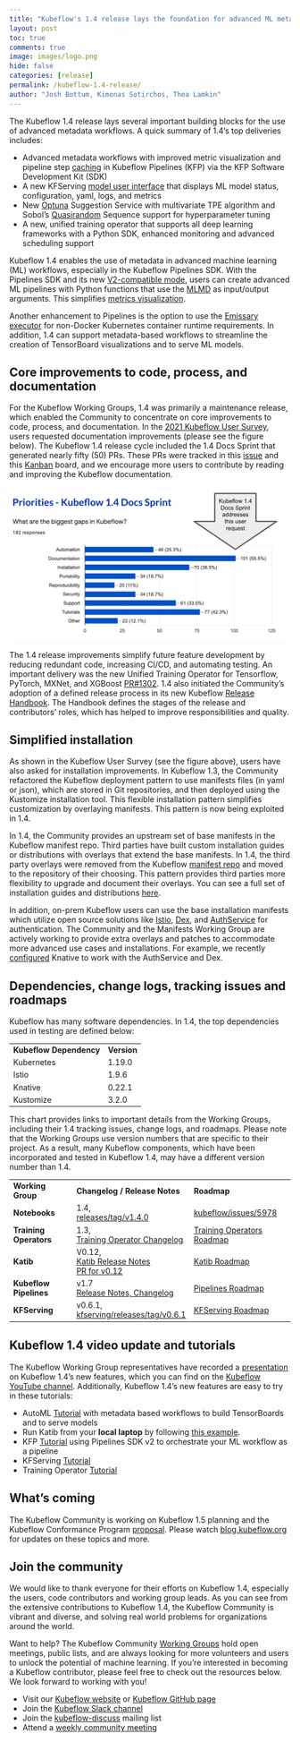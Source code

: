 ```yaml
---
title: "Kubeflow's 1.4 release lays the foundation for advanced ML metadata workflows"
layout: post
toc: true
comments: true
image: images/logo.png
hide: false
categories: [release]
permalink: /kubeflow-1.4-release/
author: "Josh Bottum, Kimonas Sotirchos, Thea Lamkin"
---
```


The Kubeflow 1.4 release lays several important building blocks for the use of advanced metadata workflows. A quick summary of
1.4’s top deliveries includes:

- Advanced metadata workflows with improved metric visualization and pipeline
  step [caching](https://www.kubeflow.org/docs/components/pipelines/caching-v2/)
  in Kubeflow Pipelines (KFP) via the KFP Software Development Kit (SDK)
- A new KFServing
  [model user interface](https://www.kubeflow.org/docs/components/kfserving/webapp/)
  that displays ML model status, configuration, yaml, logs, and metrics 
- New [Optuna](https://github.com/optuna/optuna) Suggestion Service with
  multivariate TPE algorithm and Sobol’s
  [Quasirandom](https://github.com/kubeflow/katib/pull/1523) Sequence support
  for hyperparameter tuning
- A new, unified training operator that supports all deep learning frameworks
  with a Python SDK, enhanced monitoring and advanced scheduling support

Kubeflow 1.4 enables the use of metadata in advanced machine learning (ML) workflows, especially
in the Kubeflow Pipelines SDK. With the Pipelines SDK and its new
[V2-compatible mode](https://www.kubeflow.org/docs/components/pipelines/sdk/v2/v2-compatibility/),
users can create advanced ML pipelines with Python functions that use the [MLMD](https://github.com/google/ml-metadata) as
input/output arguments. This simplifies
[metrics visualization](https://www.kubeflow.org/docs/components/pipelines/sdk/output-viewer/#v2-sdk-use-sdk-visualization-apis). 

Another enhancement to Pipelines is the option to use the
[Emissary executor](https://www.kubeflow.org/docs/components/pipelines/installation/choose-executor/)
for non-Docker Kubernetes container runtime requirements. In addition, 1.4 can 
support metadata-based workflows to streamline the creation of TensorBoard 
visualizations and to serve ML models.

## Core improvements to code, process, and documentation

For the Kubeflow Working Groups, 1.4 was primarily a maintenance release, 
which enabled the Community to concentrate on core improvements to code, 
process, and documentation. In the
[2021 Kubeflow User Survey](https://blog.kubeflow.org/kubeflow-continues-to-move-to-production),
users requested documentation improvements (please see the figure below). The
Kubeflow 1.4 release cycle included the 1.4 Docs Sprint that generated nearly
fifty (50) PRs. These PRs were tracked in this
[issue](https://github.com/kubeflow/website/issues/2879) and this
[Kanban](https://github.com/orgs/kubeflow/projects/46) board, and we encourage
more users to contribute by reading and improving the Kubeflow documentation.

![docs sprint](/images/2021-10-12-kubeflow-1.4-release/docs-sprint.png)

The 1.4 release improvements simplify future feature development by reducing
redundant code, increasing CI/CD, and automating testing. An important delivery
was the new Unified Training Operator for Tensorflow, PyTorch, MXNet, and
XGBoost [PR#1302](https://github.com/kubeflow/tf-operator/pull/1302). 1.4 also
initiated the Community’s adoption of a defined release process in its new
Kubeflow [Release Handbook](https://github.com/kubeflow/manifests/pull/1907).
The Handbook defines the stages of the release and contributors’ roles, which
has helped to improve responsibilities and quality.

## Simplified installation

As shown in the Kubeflow User Survey (see the figure above), users have also
asked for installation improvements. In Kubeflow 1.3, the Community refactored
the Kubeflow deployment pattern to use manifests files (in yaml or json), which
are stored in Git repositories, and then deployed using the Kustomize
installation tool. This flexible installation pattern simplifies customization
by overlaying manifests. This pattern is now being exploited in 1.4.

In 1.4, the Community provides an upstream set of base manifests in the
Kubeflow manifest repo. Third parties have built custom installation guides
or distributions with overlays that extend the base manifests. In 1.4, the
third party overlays were removed from the Kubeflow
[manifest repo](https://github.com/kubeflow/manifests) and moved to the
repository of their choosing. This pattern provides third parties more
flexibility to upgrade and document their overlays. You can see a full set of
installation guides and distributions
[here](https://www.kubeflow.org/docs/started/installing-kubeflow/).    

In addition, on-prem Kubeflow users can use the base installation manifests
which utilize open source solutions like [Istio](https://istio.io/),
[Dex](https://dexidp.io/), and
[AuthService](https://github.com/arrikto/oidc-authservice) for authentication.
The Community and the Manifests Working Group are actively working to provide
extra overlays and patches to accommodate more advanced use cases and
installations. For example, we recently
[configured](https://github.com/kubeflow/manifests/pull/2048) Knative to work
with the AuthService and Dex.

## Dependencies, change logs, tracking issues and roadmaps

Kubeflow has many software dependencies. In 1.4, the top dependencies used in
testing are defined below:

<table>
  <tr>
    <td><strong>Kubeflow Dependency</strong></td>
    <td><strong>Version</strong></td>
  </tr>
  <tr>
    <td>Kubernetes</td>
    <td>1.19.0</td>
  </tr>
  <tr>
    <td>Istio</td>
    <td>1.9.6</td>
  </tr>
  <tr>
    <td>Knative</td>
    <td>0.22.1</td>
  </tr>
  <tr>
    <td>Kustomize</td>
    <td>3.2.0</td>
  </tr>
</table>

This chart provides links to important details from the Working Groups,
including their 1.4 tracking issues, change logs, and roadmaps. Please 
note that the Working Groups use version numbers that are specific to 
their project. As a result, many Kubeflow components, which have been 
incorporated and tested in Kubeflow 1.4, may have a different version 
number than 1.4.

<table>
  <tr>
    <td><strong>Working Group</strong></td>
    <td><strong>Changelog / Release Notes</strong></td>
    <td><strong>Roadmap</strong></td>
  </tr>
  <tr>
    <td><strong>Notebooks</strong></td>
    <td>
      1.4,<br>
      <a href="https://github.com/kubeflow/kubeflow/releases/tag/v1.4.0">
        releases/tag/v1.4.0
      </a>
    </td>
    <td>
      <a href="https://github.com/kubeflow/kubeflow/issues/5978">
        kubeflow/issues/5978
      </a>
    </td>
  </tr>
  <tr>
    <td><strong>Training Operators</strong></td>
    <td>
      1.3,<br>
      <a href="https://github.com/kubeflow/training-operator/blob/master/CHANGELOG.md">
        Training Operator Changelog
      </a>
    </td>
    <td>
      <a href="https://github.com/kubeflow/common/blob/master/ROADMAP.md">
        Training Operators Roadmap
      </a>
    </td>
  </tr>
  <tr>
    <td><strong>Katib</strong></td>
    <td>
      V0.12,<br>
      <a href="https://github.com/kubeflow/katib/releases/tag/v0.12.0">
        Katib Release Notes
      </a><br>
      <a href="https://github.com/kubeflow/katib/blob/aa452f07eb8a1f395b76d63fa233a2a01aacdeba/CHANGELOG.md">
        PR for v0.12  
      </a>
    </td>
    <td>
      <a href="https://github.com/kubeflow/katib/blob/master/ROADMAP.md">
        Katib Roadmap
      </a>
    </td>
  </tr>
  <tr>
    <td><strong>Kubeflow Pipelines</strong></td>
    <td>
      v1.7<br>
      <a href="https://github.com/kubeflow/pipelines/releases/tag/1.7.0">
        Release Notes, Changelog
      </a>
    </td>
    <td>
      <a href="https://github.com/kubeflow/pipelines/blob/master/ROADMAP.md">
        Pipelines Roadmap
      </a>
    </td>
  </tr>
  <tr>
    <td><strong>KFServing</strong></td>
    <td>
      v0.6.1,<br>
      <a href="https://github.com/kubeflow/kfserving/releases/tag/v0.6.1">
        kfserving/releases/tag/v0.6.1
      </a>
    </td>
    <td>
      <a href="https://github.com/kubeflow/kfserving/blob/master/ROADMAP.md">
        KFServing Roadmap
      </a>
    </td>
  </tr>
</table>

## Kubeflow 1.4 video update and tutorials

The Kubeflow Working Group representatives have recorded a
[presentation](https://youtu.be/gG61gHw4J14) on Kubeflow 1.4’s new
features, which you can find on the
[Kubeflow YouTube channel](https://www.youtube.com/kubeflow). Additionally,
Kubeflow 1.4’s new features are easy to try in these tutorials:

- AutoML [Tutorial](https://codelabs.arrikto.com/codelabs/minikf-kale-automl/index.html?index=../..index#0)
  with metadata based workflows to build TensorBoards and to serve models
- Run Katib from your **local laptop** by following [this example](https://github.com/kubeflow/katib/tree/master/examples/v1beta1/kind-cluster).
- KFP [Tutorial](https://www.kubeflow.org/docs/components/pipelines/sdk/v2/build-pipeline/)
  using Pipelines SDK v2 to orchestrate your ML workflow as a pipeline
- KFServing [Tutorial](https://github.com/kserve/kserve/tree/release-0.6/docs/samples) 
- Training Operator [Tutorial](https://github.com/kubeflow/training-operator/tree/master/examples)

## What’s coming

The Kubeflow Community is working on Kubeflow 1.5 planning and the Kubeflow
Conformance Program [proposal](https://github.com/kubeflow/community/pull/524).
Please watch [blog.kubeflow.org](https://blog.kubeflow.org/) for updates on
these topics and more.

## Join the community

We would like to thank everyone for their efforts on Kubeflow 1.4, especially
the users, code contributors and working group leads. As you can see from the
extensive contributions to Kubeflow 1.4, the Kubeflow Community is vibrant and
diverse, and solving real world problems for organizations around the world.

Want to help? The Kubeflow Community
[Working Groups](https://github.com/kubeflow/community/blob/master/wg-list.md)
hold open meetings, public lists, and are always looking for more volunteers
and users to unlock the potential of machine learning. If you’re interested in
becoming a Kubeflow contributor, please feel free to check out the resources
below. We look forward to working with you!

- Visit our [Kubeflow website](https://www.kubeflow.org/) or
  [Kubeflow GitHub page](https://github.com/kubeflow)
- Join the [Kubeflow Slack channel](https://join.slack.com/t/kubeflow/shared_invite/enQtMjgyMzMxNDgyMTQ5LWUwMTIxNmZlZTk2NGU0MmFiNDE4YWJiMzFiOGNkZGZjZmRlNTExNmUwMmQ2NzMwYzk5YzQxOWQyODBlZGY2OTg)
- Join the
  [kubeflow-discuss](https://groups.google.com/forum/#!forum/kubeflow-discuss)
  mailing list
- Attend a
  [weekly community meeting](https://www.kubeflow.org/docs/about/community/)
